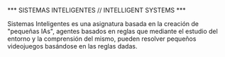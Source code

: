 

*** SISTEMAS INTELIGENTES // INTELLIGENT SYSTEMS ***

Sistemas Inteligentes es una asignatura basada en la creación de "pequeñas IAs", agentes basados en reglas que mediante
el estudio del entorno y la comprensión del mismo, pueden resolver pequeños videojuegos basándose en las reglas dadas.
